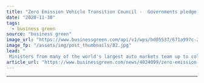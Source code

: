 ```yaml
---
title: "Zero Emission Vehicle Transition Council -  Governments pledge to move green auto industry into fast lane"
date: "2020-11-30"
tags: 
  - business green
source: "business green"
image_url: "https://www.businessgreen.com/api/v1/wps/bd05537/671a997c-2de2-499e-8ffd-3d988c603bdd/5/Electric-vehicle-charging-185x114.jpg"
image_fp: "/assets/img/post_thumbnails/82.jpg"
lead: "
 Ministers from many of the world's largest auto markets team up to collectively advance transition to zero emission road transport ..."
article_url: "https://www.businessgreen.com/news/4024099/zero-emission-vehicle-transition-council-governments-pledge-green-auto-industry-fast-lane"
---
```


---
